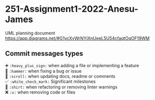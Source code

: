 # 251-Assignment1-2022-Anesu-James

UML planning document
https://app.diagrams.net/#G1ycXvWrNYjXnUeeL5U54cfaqtOqOF19WM

## Commit messages types
➕ `:heavy_plus_sign:` when adding a file or implementing a feature<br>
🔨 `:hammer:` when fixing a bug or issue<br>
📜 `:scroll:` when updating docs, readme or comments<br>
✅ `:white_check_mark:` Significant milestones<br>
👕 `:shirt:` when refactoring or removing linter warnings<br>
❌ `:x:` when removing code or files<br>
